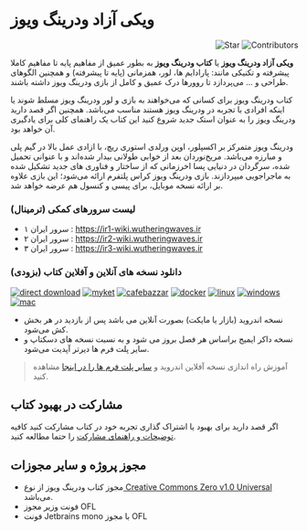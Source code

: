 # ویکی آزاد ودرینگ ویوز

<p align="end">
  <img alt="Star" src="https://persian-badge.vercel.app/api/github/stars/GACHA-IR/wutheringwaves?logoColor=white">
  <img alt="Contributors" src="https://persian-badge.vercel.app/api/github/contributors/GACHA-IR/wutheringwaves?logoColor=white">
</p>

**ویکی آزاد ودرینگ ویوز** یا **کتاب ودرینگ ویوز** به بطور عمیق از مفاهیم پایه تا مفاهیم کاملا پیشرفته و تکنیکی مانند: پارادایم ها، لور، همزمانی (پایه تا پیشرفته) و همچنین الگوهای طراحی و ... می‌پردازد تا روورها درک عمیق و کامل از بازی ودرینگ ویوز داشته باشند.

کتاب ودرینگ ویوز برای کسانی که می‌خواهند به بازی و لور ودرینگ ویوز مسلط شوند یا اینکه افرادی با تجربه در ودرینگ ویوز هستند مناسب می‌باشد. همچنین اگر قصد دارید ودرینگ ویوز را به عنوان استک جدید شروع کنید این کتاب یک راهنمای کلی برای یادگیری آن خواهد بود.

ودرینگ ویوز متمرکز بر اکسپلور، اوپن ورلدی استوری ریچ، با ازادی عمل بالا در گیم پلی و مبارزه می‌باشد. مریخ‌نوردان بعد از خوابی طولانی بیدار شده‌اند و با عنوانی تحمیل شده، سرگردان در دنیایی پسا اخرزمانی که از ساختار و فناوری های جدید تشکیل شده به ماجراجویی میپردازند.
بازی ودرینگ ویوز کراس پلتفرم ارائه می‌شود؛ این بازی علاوه بر ارائه نسخه موبایل، برای پیسی و کنسول هم عرضه خواهد شد.

### لیست سرورهای کمکی (ترمینال)

- سرور ایران ۱ : https://ir1-wiki.wutheringwaves.ir
- سرور ایران ۲ : https://ir2-wiki.wutheringwaves.ir
- سرور ایران ۳ : https://ir3-wiki.wutheringwaves.ir


### دانلود نسخه های آنلاین و آفلاین کتاب (بزودی)

[![direct download](static/assets/img/dl/dl.png)](https://github.com/GachaIR/android-book/releases) [![myket](static/assets/img/dl/myket.png)](https://myket.ir/app/com.wuwafarsi.book) [![cafebazzar](static/assets/img/dl/bazzar.png)](https://cafebazaar.ir/app/com.wuwafarsi.book) [![docker](static/assets/img/dl/docker.png)](https://hub.docker.com/r/wuwafarsi/book) [![linux](static/assets/img/dl/linux.png)](https://github.com/WuwaFarsi/book/releases) [![windows](static/assets/img/dl/windows.png)](https://github.com/WuwaFarsi/book/releases) [![mac](static/assets/img/dl/mac.png)](https://github.com/WuwaFarsi/book/releases)

- نسخه اندروید (بازار یا مایکت) بصورت آنلاین می باشد پس از بازدید در هر بخش کش می‌شود.
- نسخه داکر ایمیج براساس هر فصل بروز می شود و به نسبت نسخه های دسکتاپ و سایر پلت فرم ها دیرتر آپدیت می‌شود.

> آموزش راه اندازی نسخه آفلاین اندروید و [سایر پلت فرم ها را در اینجا](https://github.com/GachaIR/wutheringwaves/wiki/%D8%A2%D9%85%D9%88%D8%B2%D8%B4-%D8%A7%D8%B3%D8%AA%D9%81%D8%A7%D8%AF%D9%87-%D8%A7%D8%B2-%D9%86%D8%B3%D8%AE%D9%87-%D8%A2%D9%81%D9%84%D8%A7%DB%8C%D9%86-%DA%A9%D8%AA%D8%A7%D8%A8) مشاهده کنید.

## مشارکت در بهبود کتاب

اگر قصد دارید برای بهبود یا اشتراک گذاری تجربه خود در کتاب مشارکت کنید کافیه [توضیحات و راهنمای مشارکت](https://github.com/GACHA-IR/wuwaworld-obsidian-git-sync/blob/main/COUNTRIBUTING.md) را حتما مطالعه کنید.

## مجوز پروژه و سایر مجوزات

- مجوز کتاب ودرینگ ویوز از نوع[ Creative Commons Zero v1.0 Universal](https://github.com/GACHA-IR/wuwaworld-obsidian-git-sync/blob/main/LICENSE) می‌باشد.
- فونت وزیر مجوز OFL
- فونت Jetbrains mono با مجوز OFL
